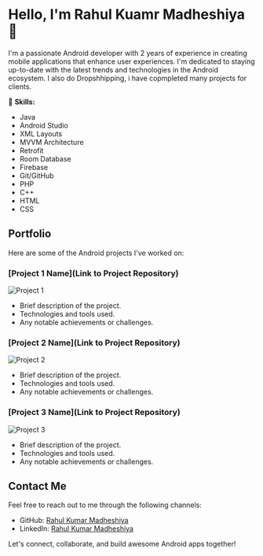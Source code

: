# Hello, I'm Rahul Kuamr Madheshiya 👋

I'm a passionate Android developer with 2 years of experience in creating mobile applications that enhance user experiences. I'm dedicated to staying up-to-date with the latest trends and technologies in the Android ecosystem.
I also do Dropshhipping, i have copmpleted many projects for clients. 

🚀 **Skills:**
- Java
- Android Studio
- XML Layouts
- MVVM Architecture
- Retrofit
- Room Database
- Firebase
- Git/GitHub
- PHP
- C++
- HTML
- CSS

## Portfolio

Here are some of the Android projects I've worked on:

### [Project 1 Name](Link to Project Repository)
![Project 1](Project_1_Screenshot.png)
- Brief description of the project.
- Technologies and tools used.
- Any notable achievements or challenges.

### [Project 2 Name](Link to Project Repository)
![Project 2](Project_2_Screenshot.png)
- Brief description of the project.
- Technologies and tools used.
- Any notable achievements or challenges.

### [Project 3 Name](Link to Project Repository)
![Project 3](Project_3_Screenshot.png)
- Brief description of the project.
- Technologies and tools used.
- Any notable achievements or challenges.

## Contact Me

Feel free to reach out to me through the following channels:

- GitHub: [Rahul Kumar Madheshiya](https://github.com/rahulrkms)
- LinkedIn: [Rahul Kumar Madheshiya](https://www.linkedin.com/in/rahul-madheshiya-b1836a154)


Let's connect, collaborate, and build awesome Android apps together!

